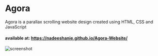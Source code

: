 ﻿# Agora

 Agora is a parallax scrolling website design created using HTML, CSS and JavaScript

#### available at: https://nadeeshanie.github.io/Agora-Website/
 


![screenshot](https://github.com/nadeeshanie/Agora-Website/assets/90096354/feb87bd7-8893-4f85-8b28-f0407dab8f1e)
